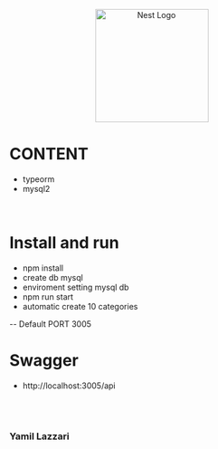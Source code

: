 <p align="center">
  <a href="http://nestjs.com/" target="blank"><img src="https://nestjs.com/img/logo-small.svg" width="200" alt="Nest Logo" /></a>
</p>

<div>

  # CONTENT

  - typeorm 
  - mysql2
  
  <br>

  # Install and run

  - npm install
  - create db mysql
  - enviroment setting mysql db
  - npm run start
  - automatic create 10 categories

  -- Default PORT 3005

  # Swagger 

  - http://localhost:3005/api

  <br><br>

  ### Yamil Lazzari 
</div>
